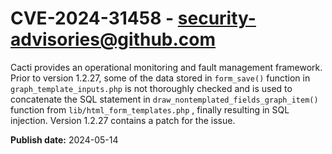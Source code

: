 # CVE-2024-31458 - security-advisories@github.com

Cacti provides an operational monitoring and fault management framework. Prior to version 1.2.27, some of the data stored in `form_save()` function in `graph_template_inputs.php` is not thoroughly checked and is used to concatenate the SQL statement in `draw_nontemplated_fields_graph_item()` function from `lib/html_form_templates.php` , finally resulting in SQL injection. Version 1.2.27 contains a patch for the issue.

**Publish date:** 2024-05-14
